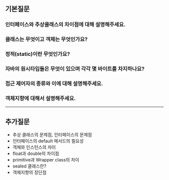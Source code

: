 ## 기본질문

### 인터페이스와 추상클래스의 차이점에 대해 설명해주세요.
### 클래스는 무엇이고 객체는 무엇인가요?
### 정적(static)이란 무엇인가요?
### 자바의 원시타입들은 무엇이 있으며 각각 몇 바이트를 차지하나요?
### 접근 제어자의 종류와 이에 대해 설명해주세요.
### 객체지향에 대해서 설명해주세요.


-----------
## 추가질문

- 추상 클래스의 문제점, 인터페이스의 문제점
- 인터페이스의 default 메서드의 필요성
- 객체와 인스턴스의 차이
- float과 double의 차이점
- primitive과 Wrapper class의 차이
- sealed 클래스란?
- 객체지향의 장단점